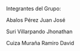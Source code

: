 Integrantes del Grupo:

Abalos Pérez Juan José

Suri Villarpando Jhonathan

Cuiza Muraña Ramiro David

